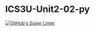 # ICS3U-Unit2-02-py

[![GitHub's Super Linter](https://github.com/Rohnin-Barrette/ICS3U-Unit2-02-py/workflows/GitHub's%20Super%20Linter/badge.svg)](https://github.com/Rohnin-Barrette/ICS3U-Unit2-02-py/actions)
